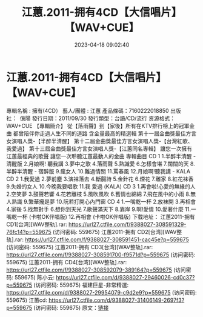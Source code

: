 ﻿---
title: 江蕙.2011-拥有4CD【大信唱片】【WAV+CUE】
date: 2023-04-18 09:02:40
categories: 闽南语(台语)
tags: 华语中文
---
# 江蕙.2011-拥有4CD【大信唱片】【WAV+CUE】

專輯名稱 : 擁有(4CD）
藝人/團體 : 江蕙
產品條碼：7160222018850
出版社：  億陽
發行日期：2011/09/30
發行類型：台語/CD/流行
资源格式：WAV+CUE
【專輯簡介】
從【落雨聲】到【家後】所有在KTV排行榜上的冠軍金曲
都曾陪伴你走過人生不同的道路
含金量最高的精選輯
第十一屆金曲獎最佳方言女演唱人獎-【半醉半清醒】
第十二屆金曲獎最佳方言女演唱人獎-【台灣紅歌、我愛過】
第十三屆金曲獎最佳方言女演唱人獎-【江蕙同名專輯】
讓您一次擁有江蕙最經典的歌聲
讓您一次聆聽江蕙最動人的金曲
專輯曲目
CD 1
1.半醉半清醒 - 清醒版
2.月娘啊! 聽我講
3.夢中之歌
4.落雨聲
5.熟識愛
6.怎樣會堪
7.闊闊的天
8.半醉半清醒 - 宿醉版
9.瘋女人
10.難過情關
11.罵春風
12.月娘啊!聽我講 - KALA
CD 2
1.我愛過
2.夢前塵
3.演袜落去
4.斷腸詩
5.金針花
6.煙花
7.離家
8.紅花袜香
9.失婚的女人
10.今晚我要唱歌
11.我 愛過 (KALA)
CD 3
1.再會啦!心愛的無緣的人
2.空笑夢
3.鼓聲若響
4.花若離枝
5.風吹風吹
6.舊情也綿綿
7.飛在風中的小雨
8.無人熟識
9.繁華攏是夢
10.阮若打開心內門窗
CD 4
1.一嘴乾一杯
2.放袜開
3.再相會
4.家後
5.找無對手
6.想你到天光
7.歌聲滿天下
8.靠岸
9.啊!愛情
10.愛著什麼
11.一嘴乾一杯 (卡啦OK伴唱版)
12.再相會 (卡啦OK伴唱版)
下载地址：
江蕙2011-拥有 CD1[台湾][WAV整轨].rar: https://url27.ctfile.com/f/9388027-308591329-76fc14?p=559675
(访问密码: 559675)
江蕙2011-拥有 CD2[台湾][WAV整轨].rar: https://url27.ctfile.com/f/9388027-308591451-cac45e?p=559675
(访问密码: 559675)
江蕙2011-拥有 CD3[台湾][WAV整轨].rar: https://url27.ctfile.com/f/9388027-308591700-f9571d?p=559675
(访问密码: 559675)
江蕙2011-拥有 CD4[台湾][WAV整轨].rar: https://url27.ctfile.com/f/9388027-308592079-389164?p=559675
(访问密码: 559675)
陈小云: https://url27.ctfile.com/d/9388027-29460026-cd0c37?p=559675
(访问密码: 559675)
福建巨星-非常精選: https://url27.ctfile.com/d/9388027-29954079-c9d2e9?p=559675
(访问密码: 559675)
江蕙cd: https://url27.ctfile.com/d/9388027-31406149-2697f3?p=559675
(访问密码: 559675)
原文：[链接](https://blog.sina.com.cn/s/blog_1647c7e76010311hr.html)